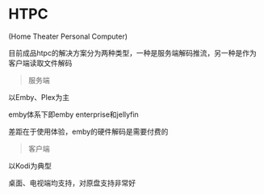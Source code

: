 # HTPC

(Home Theater Personal Computer)

目前成品htpc的解决方案分为两种类型，一种是服务端解码推流，另一种是作为客户端读取文件解码

> 服务端

以Emby、Plex为主

emby体系下即emby enterprise和jellyfin

差距在于使用体验，emby的硬件解码是需要付费的



> 客户端

以Kodi为典型

桌面、电视端均支持，对原盘支持非常好



